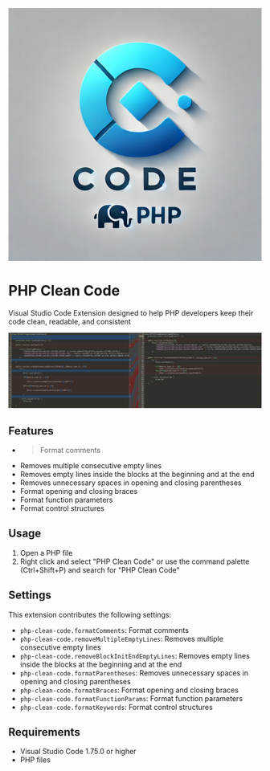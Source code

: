 ![Icon](resources/icon.png)

# PHP Clean Code

Visual Studio Code Extension designed to help PHP developers keep their code clean, readable, and consistent

![Code](resources/code.png)

## Features

- > Format comments
- Removes multiple consecutive empty lines
- Removes empty lines inside the blocks at the beginning and at the end
- Removes unnecessary spaces in opening and closing parentheses
- Format opening and closing braces
- Format function parameters
- Format control structures

## Usage

1. Open a PHP file
2. Right click and select "PHP Clean Code" or use the command palette (Ctrl+Shift+P) and search for "PHP Clean Code"

## Settings

This extension contributes the following settings:
* `php-clean-code.formatComments`: Format comments
* `php-clean-code.removeMultipleEmptyLines`: Removes multiple consecutive empty lines
* `php-clean-code.removeBlockInitEndEmptyLines`: Removes empty lines inside the blocks at the beginning and at the end
* `php-clean-code.formatParentheses`: Removes unnecessary spaces in opening and closing parentheses
* `php-clean-code.formatBraces`: Format opening and closing braces
* `php-clean-code.formatFunctionParams`: Format function parameters
* `php-clean-code.formatKeywords`: Format control structures

## Requirements

* Visual Studio Code 1.75.0 or higher
* PHP files